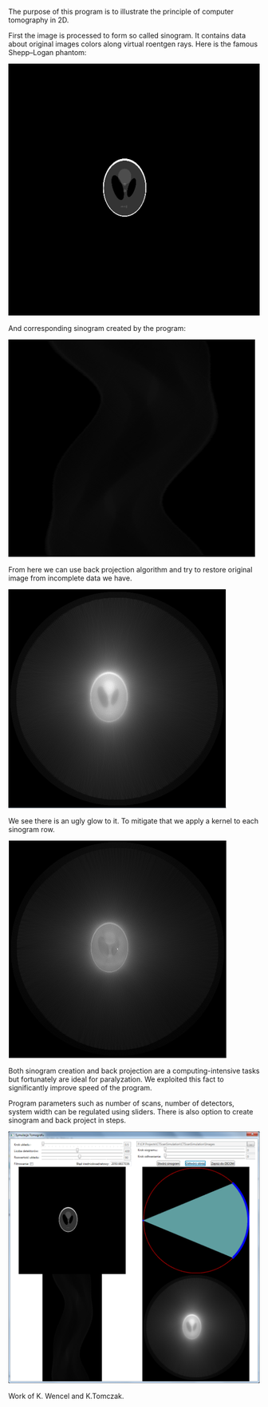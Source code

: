The purpose of this program is to illustrate the principle of computer tomography in 2D.

First the image is processed to form so called sinogram. It contains data about original images colors along virtual roentgen rays.
Here is the famous Shepp–Logan phantom:

![alt tag](https://github.com/Lezrith/CTScanSimulation/blob/master/CTScanSimulation/Images/SheppLogan_Phantom_small_centered.png)

And corresponding sinogram created by the program:

![alt tag](https://github.com/Lezrith/CTScanSimulation/blob/master/Examples/sinogram_phantom.png)

From here we can use back projection algorithm and try to restore original image from incomplete data we have.

![alt tag](https://github.com/Lezrith/CTScanSimulation/blob/master/Examples/backprojection_no_filter_phantom.png)

We see there is an ugly glow to it. To mitigate that we apply a kernel to each sinogram row.

![alt tag](https://github.com/Lezrith/CTScanSimulation/blob/master/Examples/backprojection_filter_phantom.png)

Both sinogram creation and back projection are a computing-intensive tasks but fortunately are ideal for paralyzation. We exploited this fact to significantly improve speed of the program.

Program parameters such as number of scans, number of detectors, system width can be regulated using sliders. There is also option to create sinogram and back project in steps.

![alt tag](https://github.com/Lezrith/CTScanSimulation/blob/master/Examples/program.png)

Work of K. Wencel and K.Tomczak.
